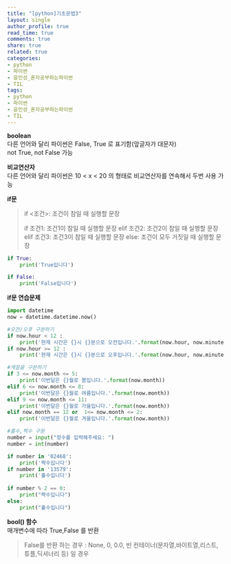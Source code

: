 ```yaml
---
title: "[python]기초문법3"
layout: single
author_profile: true
read_time: true
comments: true
share: true
related: true
categories:
- python
- 파이썬
- 윤인성_혼자공부하는파이썬
- TIL
tags:
- python
- 파이썬
- 윤인성_혼자공부하는파이썬
- TIL
---
```


**boolean**  
다른 언어와 달리 파이썬은 False, True 로 표기함(앞글자가 대문자)  
not True, not False 가능  

**비교연산자**  
다른 언어와 달리 파이썬은 10 < x < 20 의 형태로 비교연산자를 연속해서 두번 사용 가능  
  
**if문**  
> if <조건>:
>     조건이 참일 때 실행할 문장
>       
> if 조건1:
>     조건1이 참일 때 실행할 문장
> elif 조건2:
>     조건2이 참일 때 실행할 문장
> elif 조건3:
>     조건3이 참일 때 실행할 문장
> else:
>     조건이 모두 거짓일 때 실행할 문장
    
```python
if True:
    print('True입니다')

if False:
    print('False입니다')
```


**if문 연습문제**  
```python
import datetime
now = datetime.datetime.now()

#오전/오후 구분하기
if now.hour < 12 :
    print('현재 시간은 {}시 {}분으로 오전입니다.'.format(now.hour, now.minute))
if now.hour >= 12 :
    print('현재 시간은 {}시 {}분으로 오후입니다.'.format(now.hour, now.minute))

#계절을 구분하기
if 3 <= now.month <= 5:
    print('이번달은 {}월로 봄입니다.'.format(now.month))
elif 6 <= now.month <= 8:
    print('이번달은 {}월로 여름입니다.'.format(now.month))
elif 9 <= now.month <= 11:
    print('이번달은 {}월로 가을입니다.'.format(now.month))
elif now.month == 12 or  1<= now.month <= 2:
    print('이번달은 {}월로 겨울입니다.'.format(now.month))

#홀수,짝수 구분
number = input("정수를 입력해주세요: ")
number = int(number)

if number in '02468':
    print('짝수입니다')
if number in '13579':
    print('홀수입니다')
		
if number % 2 == 0:
    print("짝수입니다")
else:
    print("홀수입니다")


```

   
**bool() 함수**  
매개변수에 따라 True,False 를 반환

> False를 반환 하는 경우
> : None, 
>    0, 
>    0.0, 
>    빈 컨테이너(문자열,바이트열,리스트,튜플,딕셔너리 등) 일 경우